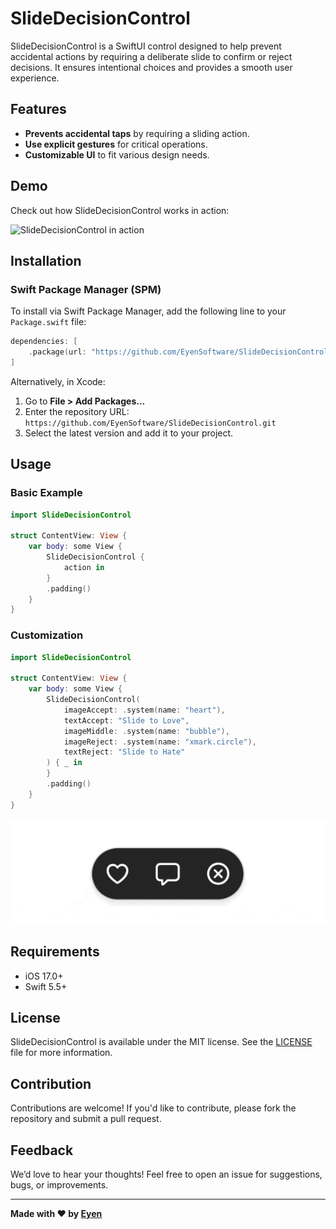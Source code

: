 # SlideDecisionControl

SlideDecisionControl is a SwiftUI control designed to help prevent accidental actions by requiring a deliberate slide to confirm or reject decisions. It ensures intentional choices and provides a smooth user experience.

## Features

- **Prevents accidental taps** by requiring a sliding action.
- **Use explicit gestures** for critical operations.
- **Customizable UI** to fit various design needs.

## Demo

Check out how SlideDecisionControl works in action:

![SlideDecisionControl in action](Demo/demo.gif)

## Installation

### Swift Package Manager (SPM)

To install via Swift Package Manager, add the following line to your `Package.swift` file:

```swift
dependencies: [
    .package(url: "https://github.com/EyenSoftware/SlideDecisionControl.git", from: "1.0.0")
]
```

Alternatively, in Xcode:

1. Go to **File > Add Packages...**
2. Enter the repository URL: `https://github.com/EyenSoftware/SlideDecisionControl.git`
3. Select the latest version and add it to your project.

## Usage

### Basic Example

```swift
import SlideDecisionControl

struct ContentView: View {
    var body: some View {
        SlideDecisionControl {
        	action in
        }
        .padding()
    }
}
```

### Customization

```swift
import SlideDecisionControl

struct ContentView: View {
    var body: some View {
        SlideDecisionControl(
			imageAccept: .system(name: "heart"),
			textAccept: "Slide to Love",
			imageMiddle: .system(name: "bubble"),
			imageReject: .system(name: "xmark.circle"),
			textReject: "Slide to Hate"
		) { _ in
		}
        .padding()
    }
}
```

![Customized](Demo/customized.gif)

## Requirements

- iOS 17.0+
- Swift 5.5+

## License

SlideDecisionControl is available under the MIT license. See the [LICENSE](LICENSE) file for more information.

## Contribution

Contributions are welcome! If you'd like to contribute, please fork the repository and submit a pull request.

## Feedback

We’d love to hear your thoughts! Feel free to open an issue for suggestions, bugs, or improvements.

---

**Made with ❤️ by [Eyen](https://eyen.fr)**

